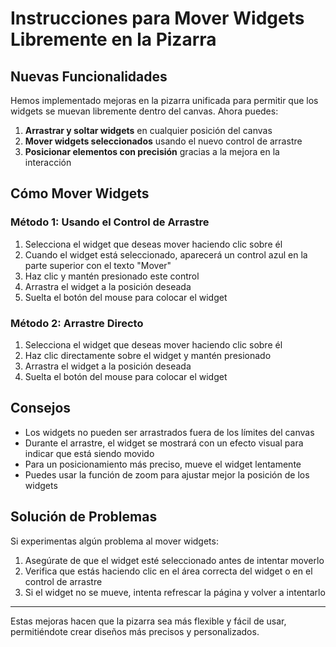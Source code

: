# Instrucciones para Mover Widgets Libremente en la Pizarra

## Nuevas Funcionalidades

Hemos implementado mejoras en la pizarra unificada para permitir que los widgets se muevan libremente dentro del canvas. Ahora puedes:

1. **Arrastrar y soltar widgets** en cualquier posición del canvas
2. **Mover widgets seleccionados** usando el nuevo control de arrastre
3. **Posicionar elementos con precisión** gracias a la mejora en la interacción

## Cómo Mover Widgets

### Método 1: Usando el Control de Arrastre

1. Selecciona el widget que deseas mover haciendo clic sobre él
2. Cuando el widget está seleccionado, aparecerá un control azul en la parte superior con el texto "Mover"
3. Haz clic y mantén presionado este control
4. Arrastra el widget a la posición deseada
5. Suelta el botón del mouse para colocar el widget

### Método 2: Arrastre Directo

1. Selecciona el widget que deseas mover haciendo clic sobre él
2. Haz clic directamente sobre el widget y mantén presionado
3. Arrastra el widget a la posición deseada
4. Suelta el botón del mouse para colocar el widget

## Consejos

- Los widgets no pueden ser arrastrados fuera de los límites del canvas
- Durante el arrastre, el widget se mostrará con un efecto visual para indicar que está siendo movido
- Para un posicionamiento más preciso, mueve el widget lentamente
- Puedes usar la función de zoom para ajustar mejor la posición de los widgets

## Solución de Problemas

Si experimentas algún problema al mover widgets:

1. Asegúrate de que el widget esté seleccionado antes de intentar moverlo
2. Verifica que estás haciendo clic en el área correcta del widget o en el control de arrastre
3. Si el widget no se mueve, intenta refrescar la página y volver a intentarlo

---

Estas mejoras hacen que la pizarra sea más flexible y fácil de usar, permitiéndote crear diseños más precisos y personalizados.
